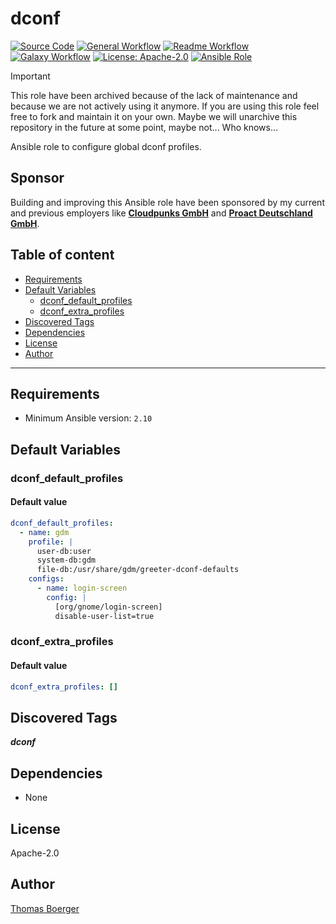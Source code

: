 # dconf

[![Source Code](https://img.shields.io/badge/github-source%20code-blue?logo=github&logoColor=white)](https://github.com/rolehippie/dconf)
[![General Workflow](https://github.com/rolehippie/dconf/actions/workflows/general.yml/badge.svg)](https://github.com/rolehippie/dconf/actions/workflows/general.yml)
[![Readme Workflow](https://github.com/rolehippie/dconf/actions/workflows/docs.yml/badge.svg)](https://github.com/rolehippie/dconf/actions/workflows/docs.yml)
[![Galaxy Workflow](https://github.com/rolehippie/dconf/actions/workflows/galaxy.yml/badge.svg)](https://github.com/rolehippie/dconf/actions/workflows/galaxy.yml)
[![License: Apache-2.0](https://img.shields.io/github/license/rolehippie/dconf)](https://github.com/rolehippie/dconf/blob/master/LICENSE)
[![Ansible Role](https://img.shields.io/badge/role-rolehippie.dconf-blue)](https://galaxy.ansible.com/rolehippie/dconf)

> [!IMPORTANT]
> This role have been archived because of the lack of maintenance and because
> we are not actively using it anymore. If you are using this role feel free
> to fork and maintain it on your own. Maybe we will unarchive this repository
> in the future at some point, maybe not... Who knows...

Ansible role to configure global dconf profiles.

## Sponsor

Building and improving this Ansible role have been sponsored by my current and previous employers like **[Cloudpunks GmbH](https://cloudpunks.de)** and **[Proact Deutschland GmbH](https://www.proact.eu)**.

## Table of content

- [Requirements](#requirements)
- [Default Variables](#default-variables)
  - [dconf_default_profiles](#dconf_default_profiles)
  - [dconf_extra_profiles](#dconf_extra_profiles)
- [Discovered Tags](#discovered-tags)
- [Dependencies](#dependencies)
- [License](#license)
- [Author](#author)

---

## Requirements

- Minimum Ansible version: `2.10`

## Default Variables

### dconf_default_profiles

#### Default value

```YAML
dconf_default_profiles:
  - name: gdm
    profile: |
      user-db:user
      system-db:gdm
      file-db:/usr/share/gdm/greeter-dconf-defaults
    configs:
      - name: login-screen
        config: |
          [org/gnome/login-screen]
          disable-user-list=true
```

### dconf_extra_profiles

#### Default value

```YAML
dconf_extra_profiles: []
```

## Discovered Tags

**_dconf_**


## Dependencies

- None

## License

Apache-2.0

## Author

[Thomas Boerger](https://github.com/tboerger)
